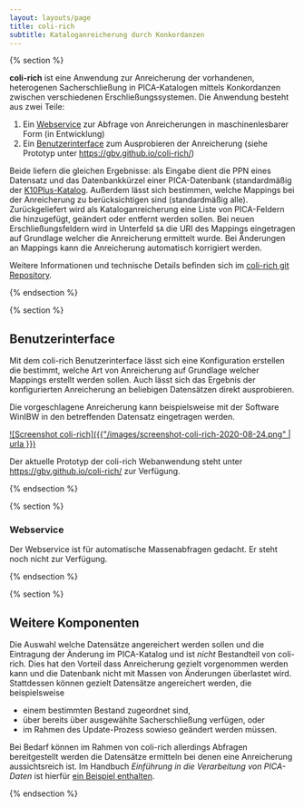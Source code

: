 ```yaml
---
layout: layouts/page
title: coli-rich
subtitle: Kataloganreicherung durch Konkordanzen
---
```


{% section %}

**coli-rich** ist eine Anwendung zur Anreicherung der vorhandenen, heterogenen Sacherschließung in PICA-Katalogen mittels Konkordanzen zwischen verschiedenen Erschließungssystemen. Die Anwendung besteht aus zwei Teile:

1. Ein [Webservice](#webservice) zur Abfrage von Anreicherungen in maschinenlesbarer Form (in Entwicklung)
2. Ein [Benutzerinterface](#benutzerinterface) zum Ausprobieren der Anreicherung (siehe Prototyp unter <https://gbv.github.io/coli-rich/>)

Beide liefern die gleichen Ergebnisse: als Eingabe dient die PPN eines Datensatz und das Datenbankkürzel einer PICA-Datenbank (standardmäßig der [K10Plus-Katalog](https://opac.k10plus.de/). Außerdem lässt sich bestimmen, welche Mappings bei der Anreicherung zu berücksichtigen sind (standardmäßig alle). Zurückgeliefert wird als Kataloganreicherung eine Liste von PICA-Feldern die hinzugefügt, geändert oder entfernt werden sollen. Bei neuen Erschließungsfeldern wird in Unterfeld `$A` die URI des Mappings eingetragen auf Grundlage welcher die Anreicherung ermittelt wurde. Bei Änderungen an Mappings kann die Anreicherung automatisch korrigiert werden.

Weitere Informationen und technische Details befinden sich im [coli-rich git Repository](https://github.com/gbv/coli-rich#readme).

{% endsection %}

{% section %}

## Benutzerinterface

Mit dem coli-rich Benutzerinterface lässt sich eine Konfiguration erstellen die bestimmt, welche Art von Anreicherung auf Grundlage welcher Mappings erstellt werden sollen. Auch lässt sich das Ergebnis der konfigurierten Anreicherung an beliebigen Datensätzen direkt ausprobieren. 

Die vorgeschlagene Anreicherung kann beispielsweise mit der Software WinIBW in den betreffenden Datensatz eingetragen werden.

[![Screenshot coli-rich]({{"/images/screenshot-coli-rich-2020-08-24.png" | urla }})](https://gbv.github.io/coli-rich/)

Der aktuelle Prototyp der coli-rich Webanwendung steht unter <https://gbv.github.io/coli-rich/> zur Verfügung.

{% endsection %}

{% section %}

### Webservice

Der Webservice ist für automatische Massenabfragen gedacht. Er steht noch nicht zur Verfügung.

{% endsection %}

{% section %}

## Weitere Komponenten

Die Auswahl welche Datensätze angereichert werden sollen und die Eintragung der Änderung im PICA-Katalog und ist *nicht* Bestandteil von coli-rich. Dies hat den Vorteil dass Anreicherung gezielt vorgenommen werden kann und die Datenbank nicht mit Massen von Änderungen überlastet wird. Stattdessen können gezielt Datensätze angereichert werden, die beispielsweise

* einem bestimmten Bestand zugeordnet sind,
* über bereits über ausgewählte Sacherschließung verfügen, oder
* im Rahmen des Update-Prozess sowieso geändert werden müssen.

Bei Bedarf können im Rahmen von coli-rich allerdings Abfragen bereitgestellt werden die Datensätze ermitteln bei denen eine Anreicherung aussichtsreich ist. Im Handbuch *Einführung in die Verarbeitung von PICA-Daten* ist hierfür [ein Beispiel enthalten](https://pro4bib.github.io/pica/#/verarbeitung?id=schnittstellen).

{% endsection %}
